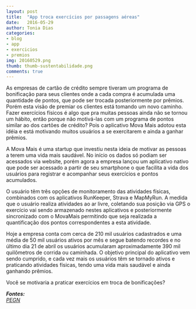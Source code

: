 ```yaml
---
layout: post
title:  "App troca exercícios por passagens aéreas"
date:   2016-05-29
author: Tonia Dias
categories: 
- blog
- app
- exercicios
- premios
img: 20160529.png
thumb: thumb-sustentabilidade.png
comments: true
---
```


As empresas de cartão de crédito sempre tiveram um programa de bonificação para seus clientes onde a cada compra é acumulada uma quantidade de pontos, que pode ser trocada posteriormente por prêmios. Porém esta visão de premiar os clientes está tomando um novo caminho. Fazer exercícios físicos é algo que pra muitas pessoas ainda não se tornou um hábito, então porque não motivá-las com um programa de pontos similar ao dos cartões de crédito? Pois o aplicativo Mova Mais adotou esta idéia e está motivando muitos usuários a se exercitarem e ainda a ganhar prêmios.<!--more-->

A Mova Mais é uma startup que investiu nesta ideia de motivar as pessoas a terem uma vida mais saudável. No início os dados só podiam ser acessados via website, porém agora a empresa lançou um aplicativo nativo que pode ser acessado a partir de seu smartphone o que facilita a vida dos usuários para registrar e acompanhar seus exercícios e pontos acumulados.

O usuário têm três opções de monitoramento das atividades físicas, combinados com os aplicativos RunKeeper, Strava e MapMyRun. A medida que o usuário realiza atividades ao ar livre, coletando sua posição via GPS o exercício vai sendo armazenado nestes aplicativos e posteriormente sincronizado com o MovaMais permitindo que seja realizada a quantificação dos pontos correspondentes a esta atividade.

Hoje a empresa conta com cerca de 210 mil usuários cadastrados e uma média de 50 mil usuários ativos por mês e segue batendo recordes e no último dia 21 de abril os usuários acumularam aproximadamente 390 mil quilômetros de corrida ou caminhada. O objetivo principal do aplicativo vem sendo cumprido, e cada vez mais os usuários têm se tornado ativos e praticando atividades físicas, tendo uma vida mais saudável e ainda ganhando prêmios.

Você se motivaria a praticar exercícios em troca de bonificações?

<i>
	<b>Fontes: </b><br/>
	<a href="http://exame.abril.com.br/tecnologia/noticias/app-mova-mais-troca-exercicios-por-passagens-aereas">PEGN</a><br/>
</i>